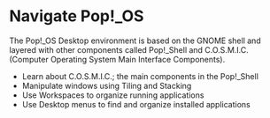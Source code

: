 <!-- reference: 
everything: https://support.system76.com/articles/pop-basics
cosmic: https://github.com/pop-os/cosmic
pop shell: https://github.com/pop-os/shell
ubuntu vs. pop: https://support.system76.com/articles/difference-between-pop-ubuntu/
-->

# Navigate Pop!\_OS

The Pop!\_OS Desktop environment is based on the GNOME shell and layered with other components called Pop!_Shell and C.O.S.M.I.C. (Computer Operating System Main Interface Components).

- Learn about C.O.S.M.I.C.; the main components in the Pop!\_Shell
- Manipulate windows using Tiling and Stacking
- Use Workspaces to organize running applications
- Use Desktop menus to find and organize installed applications